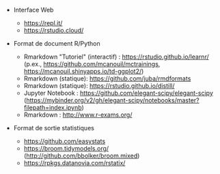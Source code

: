 * Interface Web
    * https://repl.it/
    * https://rstudio.cloud/
    
* Format de document R/Python
    * Rmarkdown "Tutoriel" (interactif) : https://rstudio.github.io/learnr/ (p.ex., https://github.com/mcanouil/mctrainings, https://mcanouil.shinyapps.io/td-ggplot2/)
    * Rmarkdown (statique): https://github.com/juba/rmdformats
    * Rmarkdown (statique): https://rstudio.github.io/distill/
    * Jupyter Notebook : https://github.com/elegant-scipy/elegant-scipy (https://mybinder.org/v2/gh/elegant-scipy/notebooks/master?filepath=index.ipynb)
    * Rmarkdown : http://www.r-exams.org/

* Format de sortie statistiques
    * https://github.com/easystats
    * https://broom.tidymodels.org/ (http://github.com/bbolker/broom.mixed)
    * https://rpkgs.datanovia.com/rstatix/
